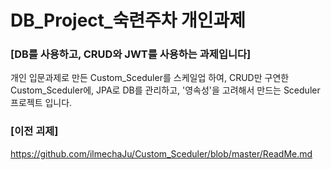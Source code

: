 # DB_Project_숙련주차 개인과제
### [DB를 사용하고, CRUD와 JWT를 사용하는 과제입니다]
개인 입문과제로 만든 Custom_Sceduler를 스케일업 하여, CRUD만 구연한 Custom_Sceduler에, JPA로 DB를 관리하고, '영속성'을 고려해서 만드는 Sceduler 프로젝트 입니다.

### [이전 괴제]
https://github.com/ilmechaJu/Custom_Sceduler/blob/master/ReadMe.md
